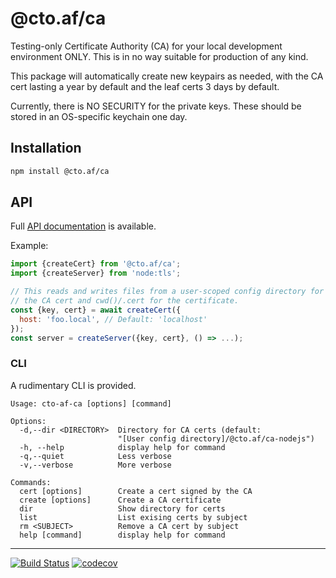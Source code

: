 # @cto.af/ca

Testing-only Certificate Authority (CA) for your local development environment
ONLY.  This is in no way suitable for production of any kind.

This package will automatically create new keypairs as needed, with the CA
cert lasting a year by default and the leaf certs 3 days by default.

Currently, there is NO SECURITY for the private keys.  These should be stored
in an OS-specific keychain one day.

## Installation

```sh
npm install @cto.af/ca
```

## API

Full [API documentation](http://cto-af.github.io/ca/) is available.

Example:

```js
import {createCert} from '@cto.af/ca';
import {createServer} from 'node:tls';

// This reads and writes files from a user-scoped config directory for
// the CA cert and cwd()/.cert for the certificate.
const {key, cert} = await createCert({
  host: 'foo.local', // Default: 'localhost'
});
const server = createServer({key, cert}, () => ...);
```

### CLI

A rudimentary CLI is provided.

```
Usage: cto-af-ca [options] [command]

Options:
  -d,--dir <DIRECTORY>  Directory for CA certs (default:
                        "[User config directory]/@cto.af/ca-nodejs")
  -h, --help            display help for command
  -q,--quiet            Less verbose
  -v,--verbose          More verbose

Commands:
  cert [options]        Create a cert signed by the CA
  create [options]      Create a CA certificate
  dir                   Show directory for certs
  list                  List exising certs by subject
  rm <SUBJECT>          Remove a CA cert by subject
  help [command]        display help for command
```

---
[![Build Status](https://github.com/cto-af/ca/workflows/Tests/badge.svg)](https://github.com/cto-af/ca/actions?query=workflow%3ATests)
[![codecov](https://codecov.io/gh/cto-af/ca/graph/badge.svg?token=qFVzvS6t2V)](https://codecov.io/gh/cto-af/ca)
